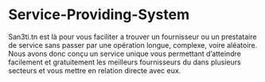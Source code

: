 # Service-Providing-System
San3ti.tn est là pour vous faciliter a trouver un fournisseur ou un prestataire de service sans passer par une opération longue, complexe, voire aléatoire. Nous avons donc conçu un service unique vous permettant d’atteindre facilement et gratuitement les meilleurs fournisseurs du dans plusieurs secteurs et vous mettre en relation directe avec eux.
